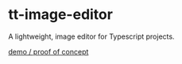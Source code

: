 # tt-image-editor

A lightweight, image editor for Typescript projects.

[demo / proof of concept](https://tt-image-editor.herokuapp.com/)
